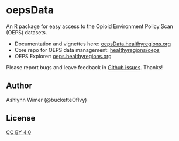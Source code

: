 # oepsData

An R package for easy access to the Opioid Environment Policy Scan (OEPS) datasets.

- Documentation and vignettes here: [oepsData.healthyregions.org](https://oepsData.healthyregions.org)
- Core repo for OEPS data management: [healthyregions/oeps](https://github.com/healthyregions/oeps)
- OEPS Explorer: [oeps.healthyregions.org](https://oeps.healthyregions.org)

Please report bugs and leave feedback in [Github issues](https://github.com/healthyregions/oepsData/issues). Thanks!

## Author

Ashlynn Wimer (@bucketteOfIvy)

## License

[CC BY 4.0](https://creativecommons.org/licenses/by/4.0/)
